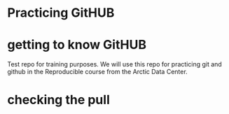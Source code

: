 # Practicing GitHUB

# getting to know GitHUB

Test repo for training purposes.
We will use this repo for practicing git and github in the Reproducible course from the Arctic Data Center.


# checking the pull

